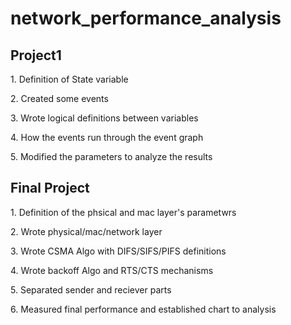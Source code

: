 # network_performance_analysis
## Project1
<p> 1. Definition of State variable </p>
<p> 2. Created some events</p>
<p> 3. Wrote logical definitions between variables</p>
<p> 4. How the events run through the event graph </p>
<p> 5. Modified the parameters to analyze the results</p>

## Final Project
<p> 1. Definition of the phsical and mac layer's parametwrs</p>
<p> 2. Wrote physical/mac/network layer</p>
<p> 3. Wrote CSMA Algo with DIFS/SIFS/PIFS definitions</p>
<p> 4. Wrote backoff Algo and RTS/CTS mechanisms</p>
<p> 5. Separated sender and reciever parts</p>
<p> 6. Measured final performance and established chart to analysis</p>
